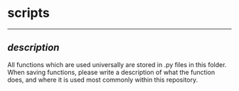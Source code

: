 # scripts
----------
## *description*
All functions which are used universally are stored in .py files in this folder. When saving functions, please write a description of what the function does, and where it is used most commonly within this repository.
